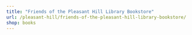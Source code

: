 ```yaml
---
title: "Friends of the Pleasant Hill Library Bookstore"
url: /pleasant-hill/friends-of-the-pleasant-hill-library-bookstore/
shop: books
---
```


